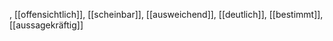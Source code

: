 , [[offensichtlich]], [[scheinbar]], [[ausweichend]], [[deutlich]], [[bestimmt]], [[aussagekräftig]]
